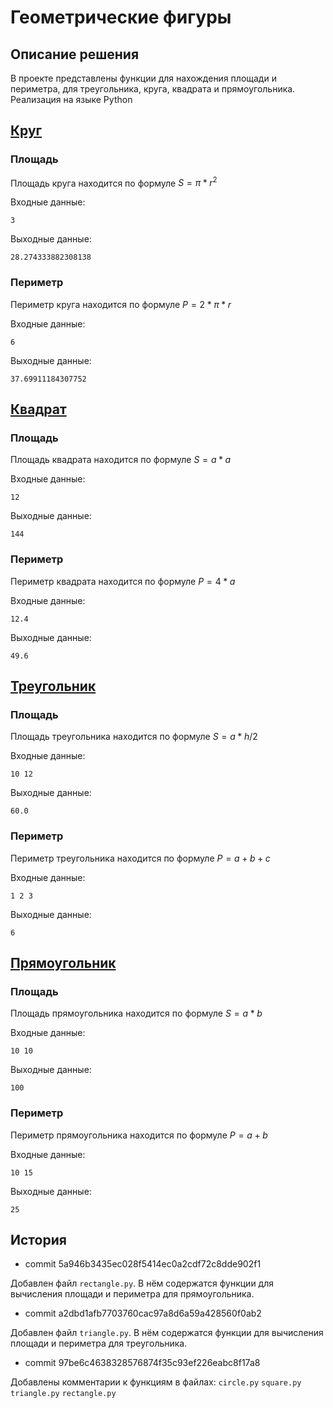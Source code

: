 # Геометрические фигуры
## Описание решения
В проекте представлены функции для нахождения площади и периметра, для треугольника, круга, квадрата и прямоугольника. Реализация на языке Python
## [Круг](../circle.py)
### Площадь
Площадь круга находится по формуле $S = \pi * r^2$

Входные данные:
```
3
```
Выходные данные:
```
28.274333882308138
```
### Периметр
Периметр круга находится по формуле $P = 2 * \pi * r$

Входные данные:
```
6
```
Выходные данные:
```
37.69911184307752
```
## [Квадрат](../square.py)
### Площадь
Площадь квадрата находится по формуле $S = a * a$

Входные данные:
```
12
```
Выходные данные:
```
144
```
### Периметр
Периметр квадрата находится по формуле $P = 4 * a$

Входные данные:
```
12.4
```
Выходные данные:
```
49.6
```
## [Треугольник](../triangle.py)
### Площадь
Площадь треугольника находится по формуле $S = a * h / 2$

Входные данные:
```
10 12
```
Выходные данные:
```
60.0
```
### Периметр
Периметр треугольника находится по формуле $P = a + b + c$

Входные данные:
```
1 2 3
```
Выходные данные:
```
6
```
## [Прямоугольник](../rectangle.py)
### Площадь
Площадь прямоугольника находится по формуле $S = a * b$

Входные данные:
```
10 10
```
Выходные данные:
```
100
```
### Периметр
Периметр прямоугольника находится по формуле $P = a + b$

Входные данные:
```
10 15
```
Выходные данные:
```
25
```
## История
- commit 5a946b3435ec028f5414ec0a2cdf72c8dde902f1

Добавлен файл ```rectangle.py```. В нём содержатся функции для вычисления площади и периметра для прямоугольника.

- commit a2dbd1afb7703760cac97a8d6a59a428560f0ab2

Добавлен файл ```triangle.py```. В нём содержатся функции для вычисления площади и периметра для треугольника.

- commit 97be6c4638328576874f35c93ef226eabc8f17a8

Добавлены комментарии к функциям в файлах: ```circle.py``` ```square.py``` ```triangle.py``` ```rectangle.py```
